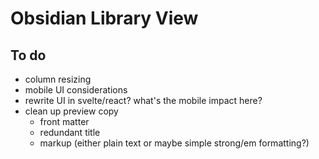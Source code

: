 # Obsidian Library View

## To do
* column resizing
* mobile UI considerations
* rewrite UI in svelte/react? what's the mobile impact here?
* clean up preview copy
  * front matter
  * redundant title
  * markup (either plain text or maybe simple strong/em formatting?)
